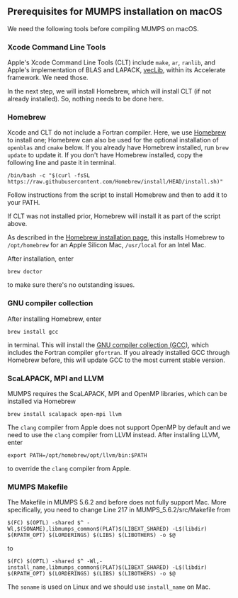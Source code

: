 ## Prerequisites for MUMPS installation on macOS

We need the following tools before compiling MUMPS on macOS.

### Xcode Command Line Tools

Apple's Xcode Command Line Tools (CLT) include <code>make</code>, <code>ar</code>, <code>ranlib</code>, and Apple's implementation of BLAS and LAPACK, [vecLib](https://developer.apple.com/documentation/accelerate/veclib), within its Accelerate framework. We need those.

In the next step, we will install Homebrew, which will install CLT (if not already installed). So, nothing needs to be done here.

### Homebrew

Xcode and CLT do not include a Fortran compiler. Here, we use [Homebrew](https://brew.sh/) to install one; Homebrew can also be used for the optional installation of <code>openblas</code> and <code>cmake</code> below. If you already have Homebrew installed, run <code>brew update</code> to update it. If you don't have Homebrew installed, copy the following line and paste it in terminal.
```
/bin/bash -c "$(curl -fsSL https://raw.githubusercontent.com/Homebrew/install/HEAD/install.sh)"
```
Follow instructions from the script to install Homebrew and then to add it to your PATH.

If CLT was not installed prior, Homebrew will install it as part of the script above. 

As described in the [Homebrew installation page](https://docs.brew.sh/Installation), this installs Homebrew to <code>/opt/homebrew</code> for an Apple Silicon Mac, <code>/usr/local</code> for an Intel Mac.

After installation, enter
```
brew doctor
```
to make sure there's no outstanding issues.

### GNU compiler collection

After installing Homebrew, enter
```
brew install gcc
```
in terminal. This will install the [GNU compiler collection (GCC)](https://gcc.gnu.org/), which includes the Fortran compiler <code>gfortran</code>. If you already installed GCC through Homebrew before, this will update GCC to the most current stable version.

### ScaLAPACK, MPI and LLVM

MUMPS requires the ScaLAPACK, MPI and OpenMP libraries, which can be installed via Homebrew
```
brew install scalapack open-mpi llvm
```

 The <code>clang</code> compiler from Apple does not support OpenMP by default and we need to use the <code>clang</code> compiler from LLVM instead. After installing LLVM, enter

```
export PATH=/opt/homebrew/opt/llvm/bin:$PATH
```
to override the <code>clang</code> compiler from Apple.

### MUMPS Makefile

The Makefile in MUMPS 5.6.2 and before does not fully support Mac. More specifically, you need to change Line 217 in MUMPS_5.6.2/src/Makefile from

```
$(FC) $(OPTL) -shared $^ -Wl,$(SONAME),libmumps_common$(PLAT)$(LIBEXT_SHARED) -L$(libdir) $(RPATH_OPT) $(LORDERINGS) $(LIBS) $(LIBOTHERS) -o $@
```

to

```
$(FC) $(OPTL) -shared $^ -Wl,-install_name,libmumps_common$(PLAT)$(LIBEXT_SHARED) -L$(libdir) $(RPATH_OPT) $(LORDERINGS) $(LIBS) $(LIBOTHERS) -o $@
```

The <code>soname</code> is used on Linux and we should use <code>install_name</code> on Mac.